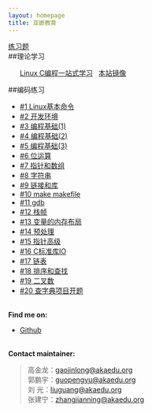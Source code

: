 ```yaml
---
layout: homepage
title: 亚嵌教育
---
```


<a href="/post/practice.html">练习题</a> 
<br>
##理论学习
<ul>
<a href="http://learn.akae.cn/" target="_blank">Linux C编程一站式学习</a> &nbsp
<a href="/book/html-chunk/" target="_blank">本站镜像</a>
</ul>
##编码练习
<ul>
<li> <a href="/post/chapter_01.html">#1 Linux基本命令</a> </li>
<li> <a href="/post/chapter_02.html">#2 开发环境</a> </li>
<li> <a href="/post/chapter_03.html">#3 编程基础(1)</a> </li>
<li> <a href="/post/chapter_04.html">#4 编程基础(2)</a> </li>
<li> <a href="/post/chapter_05.html">#5 编程基础(3)</a> </li>
<li> <a href="/post/chapter_06.html">#6 位运算</a> </li>
<li> <a href="/post/chapter_07.html">#7 指针和数组</a> </li>
<li> <a href="/post/chapter_08.html">#8 字符串</a> </li>
<li> <a href="/post/chapter_09.html">#9 链接和库</a> </li>
<li> <a href="/post/chapter_10.html">#10 make makefile</a> </li>
<li> <a href="/post/chapter_11.html">#11 gdb</a> </li>
<li> <a href="/post/chapter_12.html">#12 栈帧</a> </li>
<li> <a href="/post/chapter_13.html">#13 变量的内存布局</a> </li>
<li> <a href="/post/chapter_14.html">#14 预处理</a> </li>
<li> <a href="/post/chapter_15.html">#15 指针高级</a> </li>
<li> <a href="/post/chapter_16.html">#16 C标准库IO</a> </li>
<li> <a href="/post/chapter_17.html">#17 链表</a> </li>
<li> <a href="/post/chapter_18.html">#18 排序和查找</a> </li>
<li> <a href="/post/chapter_19.html">#19 二叉数</a> </li>
<li> <a href="/post/chapter_20.html">#20 查字典项目开题</a> </li>
</ul>
<p><br /><b>Find me on:</b></p>

<ul>

<li><a href="http://github.com/akaedu/">Github</a></li>

</ul>
<p><br /><b>Contact maintainer:</b></p>

<blockquote>
<p>
高金龙：<a
href="mailto:gaojinlong@akaedu.org?subject=feedback">gaojinlong@akaedu.org</a><br>
郭鹏宇：<a
href="mailto:guopengyu@akaedu.org?subject=feedback">guopengyu@akaedu.org</a><br>
刘  光：<a
href="mailto:liuguang@akaedu.org?subject=feedback">liuguang@akaedu.org</a><br>
张建宁：<a
href="mailto:zhangjianning@akaedu.org?subject=feedback">zhangjianning@akaedu.org</a><br>
</p>
</blockquote>


